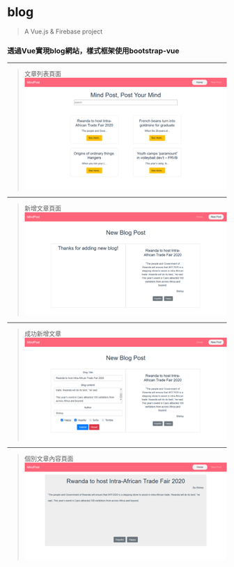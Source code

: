 # blog

> A Vue.js & Firebase  project

### 透過Vue實現blog網站，樣式框架使用bootstrap-vue
--------------------------------------------------------------------------------------------------------------------------------------
> 文章列表頁面
![image](https://github.com/HsinShan/Portfolio/blob/master/blog/blogShow.png)
--------------------------------------------------------------------------------------------------------------------------------------
> 新增文章頁面
![image](https://github.com/HsinShan/Portfolio/blob/master/blog/blogAddSuccess.png)
--------------------------------------------------------------------------------------------------------------------------------------
> 成功新增文章
![image](https://github.com/HsinShan/Portfolio/blob/master/blog/blogadd.png)
--------------------------------------------------------------------------------------------------------------------------------------
> 個別文章內容頁面
![image](https://github.com/HsinShan/Portfolio/blob/master/blog/blogDetail.png)



